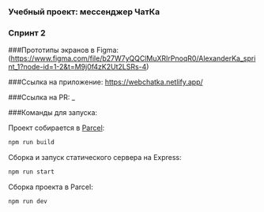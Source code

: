### Учебный проект: мессенджер ЧатКа
### Спринт 2

###Прототипы экранов в Figma:
(https://www.figma.com/file/b27W7yQQClMuXRIrPnoqR0/AlexanderKa_sprint_1?node-id=1-2&t=M9j0f4zK2Ut2LSRs-4)

###Ссылка на приложение:
https://webchatka.netlify.app/

###Ссылка на PR: _

###Команды для запуска:

Проект собирается в [Parcel](https://parceljs.org/):

```bash
npm run build
```

Сборка и запуск статического сервера на Express:

```bash
npm run start
```

Сборка проекта в Parcel:

```bash
npm run dev
```



